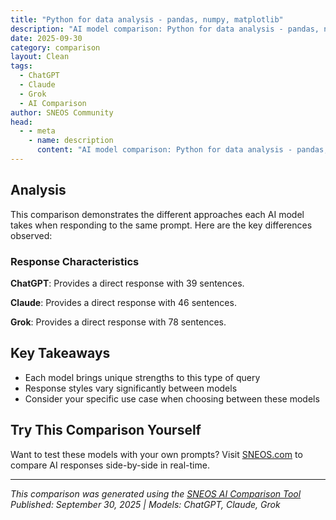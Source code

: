 ```yaml
---
title: "Python for data analysis - pandas, numpy, matplotlib"
description: "AI model comparison: Python for data analysis - pandas, numpy, matplotlib..."
date: 2025-09-30
category: comparison
layout: Clean
tags:
  - ChatGPT
  - Claude
  - Grok
  - AI Comparison
author: SNEOS Community
head:
  - - meta
    - name: description
      content: "AI model comparison: Python for data analysis - pandas, numpy, matplotlib..."
---
```


<ChatComparison
  title="Python for data analysis - pandas, numpy, matplotlib"
  prompt="Python for data analysis - pandas, numpy, matplotlib"
  :responses='{"ChatGPT": "Certainly! Here\u0027s a brief overview and example usage of **pandas**, **numpy**, and **matplotlib** in Python for data analysis:\n\n---\n\n### 1. NumPy\n- **Purpose:** Fundamental package for numerical computing in Python.\n- **Use:** Provides support for arrays, mathematical functions, linear algebra, random number generation, etc.\n\n**Example:**\n\n\u0060\u0060\u0060python\nimport numpy as np\n\n# Create a numpy array\narr = np.array([1, 2, 3, 4, 5])\n\n# Basic operations\nmean = np.mean(arr)\nstd_dev = np.std(arr)\n\nprint(\u0022Mean:\u0022, mean)\nprint(\u0022Standard Deviation:\u0022, std_dev)\n\u0060\u0060\u0060\n\n---\n\n### 2. pandas\n- **Purpose:** Library providing data structures and data analysis tools.\n- **Use:** Handling and manipulating tabular data (similar to spreadsheets or SQL tables).\n\n**Example:**\n\n\u0060\u0060\u0060python\nimport pandas as pd\n\n# Create a DataFrame\ndata = {\n \u0027Name\u0027: [\u0027Alice\u0027, \u0027Bob\u0027, \u0027Charlie\u0027, \u0027David\u0027],\n \u0027Age\u0027: [25, 30, 35, 40],\n \u0027Salary\u0027: [70000, 80000, 120000, 95000]\n}\ndf = pd.DataFrame(data)\n\n# Basic data exploration\nprint(df.head())\nprint(df.describe())\n\n# Filter data\nhigh_salary = df[df[\u0027Salary\u0027] \u003E 90000]\nprint(high_salary)\n\u0060\u0060\u0060\n\n---\n\n### 3. Matplotlib\n- **Purpose:** Plotting library for creating static, animated, and interactive visualizations.\n- **Use:** Visualizing data distributions, trends, comparisons, etc.\n\n**Example:**\n\n\u0060\u0060\u0060python\nimport matplotlib.pyplot as plt\n\n# Sample data\nx = [1, 2, 3, 4, 5]\ny = [10, 15, 7, 12, 9]\n\n# Line plot\nplt.plot(x, y, label=\u0027Sample Data\u0027)\n\n# Add labels and title\nplt.xlabel(\u0027X axis\u0027)\nplt.ylabel(\u0027Y axis\u0027)\nplt.title(\u0027Simple Line Plot\u0027)\nplt.legend()\n\n# Show plot\nplt.show()\n\u0060\u0060\u0060\n\n---\n\n### Combined Example: Using all three together\n\n\u0060\u0060\u0060python\nimport numpy as np\nimport pandas as pd\nimport matplotlib.pyplot as plt\n\n# Generate random data using numpy\nnp.random.seed(0)\nages = np.random.randint(20, 60, size=100)\nsalaries = np.random.normal(50000, 15000, size=100)\n\n# Create a DataFrame\ndf = pd.DataFrame({\u0027Age\u0027: ages, \u0027Salary\u0027: salaries})\n\n# Analyze data\nprint(df.describe())\n\n# Scatter plot to visualize relationship between Age and Salary\nplt.scatter(df[\u0027Age\u0027], df[\u0027Salary\u0027], alpha=0.6)\nplt.title(\u0027Age vs Salary\u0027)\nplt.xlabel(\u0027Age\u0027)\nplt.ylabel(\u0027Salary\u0027)\nplt.show()\n\u0060\u0060\u0060\n\n---\n\nIf you want, I can provide more detailed examples, tutorials, or explain any specific functions!", "Claude": "# Python for Data Analysis: pandas, numpy, matplotlib\n\nI\u0027ll walk you through the essential libraries for data analysis in Python with practical examples.\n\n## 1. NumPy - Numerical Computing Foundation\n\nNumPy provides the foundation for numerical computing in Python.\n\n\u0060\u0060\u0060python\nimport numpy as np\n\n# Creating arrays\narr1 = np.array([1, 2, 3, 4, 5])\narr2 = np.array([[1, 2, 3], [4, 5, 6]])\n\n# Array operations\nprint(f\u0022Array shape: {arr2.shape}\u0022)\nprint(f\u0022Array dtype: {arr1.dtype}\u0022)\n\n# Mathematical operations\nnumbers = np.array([1, 2, 3, 4, 5])\nprint(f\u0022Mean: {np.mean(numbers)}\u0022)\nprint(f\u0022Standard deviation: {np.std(numbers)}\u0022)\nprint(f\u0022Sum: {np.sum(numbers)}\u0022)\n\n# Broadcasting\nmatrix = np.array([[1, 2, 3], [4, 5, 6], [7, 8, 9]])\nresult = matrix \u002B 10 # Adds 10 to each element\nprint(\u0022Matrix \u002B 10:\u0022)\nprint(result)\n\n# Random number generation\nrandom_data = np.random.normal(0, 1, 1000) # Normal distribution\nprint(f\u0022Random data mean: {np.mean(random_data):.2f}\u0022)\n\u0060\u0060\u0060\n\n## 2. Pandas - Data Manipulation and Analysis\n\nPandas is built on NumPy and provides high-level data structures.\n\n\u0060\u0060\u0060python\nimport pandas as pd\nimport numpy as np\n\n# Creating DataFrames\ndata = {\n \u0027Name\u0027: [\u0027Alice\u0027, \u0027Bob\u0027, \u0027Charlie\u0027, \u0027Diana\u0027, \u0027Eve\u0027],\n \u0027Age\u0027: [25, 30, 35, 28, 32],\n \u0027City\u0027: [\u0027New York\u0027, \u0027London\u0027, \u0027Tokyo\u0027, \u0027Paris\u0027, \u0027Sydney\u0027],\n \u0027Salary\u0027: [50000, 60000, 70000, 55000, 65000]\n}\n\ndf = pd.DataFrame(data)\nprint(\u0022Original DataFrame:\u0022)\nprint(df)\nprint(f\u0022\\nDataFrame info:\u0022)\nprint(df.info())\n\n# Basic operations\nprint(f\u0022\\nFirst 3 rows:\u0022)\nprint(df.head(3))\n\nprint(f\u0022\\nBasic statistics:\u0022)\nprint(df.describe())\n\n# Filtering data\nhigh_earners = df[df[\u0027Salary\u0027] \u003E 55000]\nprint(f\u0022\\nHigh earners:\u0022)\nprint(high_earners)\n\n# Grouping and aggregation\ncity_stats = df.groupby(\u0027City\u0027)[\u0027Salary\u0027].agg([\u0027mean\u0027, \u0027count\u0027])\nprint(f\u0022\\nSalary stats by city:\u0022)\nprint(city_stats)\n\n# Adding new columns\ndf[\u0027Salary_Category\u0027] = df[\u0027Salary\u0027].apply(\n lambda x: \u0027High\u0027 if x \u003E 60000 else \u0027Medium\u0027 if x \u003E 50000 else \u0027Low\u0027\n)\nprint(f\u0022\\nDataFrame with salary category:\u0022)\nprint(df)\n\u0060\u0060\u0060\n\n## 3. Reading and Writing Data\n\n\u0060\u0060\u0060python\n# Create sample data and save to CSV\nsample_data = pd.DataFrame({\n \u0027Date\u0027: pd.date_range(\u00272024-01-01\u0027, periods=100),\n \u0027Sales\u0027: np.random.randint(100, 1000, 100),\n \u0027Product\u0027: np.random.choice([\u0027A\u0027, \u0027B\u0027, \u0027C\u0027], 100),\n \u0027Region\u0027: np.random.choice([\u0027North\u0027, \u0027South\u0027, \u0027East\u0027, \u0027West\u0027], 100)\n})\n\n# Save to CSV\nsample_data.to_csv(\u0027sales_data.csv\u0027, index=False)\n\n# Read from CSV\ndf_sales = pd.read_csv(\u0027sales_data.csv\u0027)\ndf_sales[\u0027Date\u0027] = pd.to_datetime(df_sales[\u0027Date\u0027]) # Convert to datetime\n\nprint(\u0022Sales data sample:\u0022)\nprint(df_sales.head())\n\n# Data analysis\nmonthly_sales = df_sales.groupby(df_sales[\u0027Date\u0027].dt.month)[\u0027Sales\u0027].sum()\nproduct_performance = df_sales.groupby(\u0027Product\u0027)[\u0027Sales\u0027].agg([\u0027sum\u0027, \u0027mean\u0027, \u0027count\u0027])\n\nprint(f\u0022\\nMonthly sales:\u0022)", "Grok": "Python is one of the most popular programming languages for data analysis due to its powerful libraries like **Pandas**, **NumPy**, and **Matplotlib**. Below, I\u2019ll provide an overview of each library, along with explanations and examples to help you get started with data analysis in Python.\n\n---\n\n### 1. **NumPy** (Numerical Python)\n**NumPy** is the foundational library for numerical computations in Python. It provides support for arrays, matrices, and high-performance mathematical functions.\n\n#### Key Features:\n- Efficient multi-dimensional arrays (\u0060ndarray\u0060).\n- Broadcasting for element-wise operations.\n- Mathematical functions (e.g., trigonometry, statistics, linear algebra).\n- Random number generation.\n\n#### Installation:\nIf not already installed, you can install NumPy via pip:\n\u0060\u0060\u0060bash\npip install numpy\n\u0060\u0060\u0060\n\n#### Example: Basic Operations with NumPy\n\u0060\u0060\u0060python\nimport numpy as np\n\n# Create a 1D array\narr = np.array([1, 2, 3, 4, 5])\nprint(\u0022Array:\u0022, arr)\n\n# Perform element-wise operations\narr_squared = arr ** 2\nprint(\u0022Squared Array:\u0022, arr_squared)\n\n# Create a 2D array (matrix)\nmatrix = np.array([[1, 2], [3, 4]])\nprint(\u0022Matrix:\\n\u0022, matrix)\n\n# Matrix multiplication\nresult = np.dot(matrix, matrix)\nprint(\u0022Matrix Multiplication:\\n\u0022, result)\n\n# Statistical operations\nmean_val = np.mean(arr)\nprint(\u0022Mean of Array:\u0022, mean_val)\n\u0060\u0060\u0060\n\n#### Output:\n\u0060\u0060\u0060\nArray: [1 2 3 4 5]\nSquared Array: [ 1 4 9 16 25]\nMatrix:\n [[1 2]\n [3 4]]\nMatrix Multiplication:\n [[ 7 10]\n [15 22]]\nMean of Array: 3.0\n\u0060\u0060\u0060\n\n---\n\n### 2. **Pandas** (Python Data Analysis Library)\n**Pandas** is built on top of NumPy and is used for data manipulation and analysis. It provides data structures like \u0060Series\u0060 (1D) and \u0060DataFrame\u0060 (2D) to handle tabular data efficiently.\n\n#### Key Features:\n- DataFrame for handling structured data (like spreadsheets or SQL tables).\n- Tools for reading/writing data (CSV, Excel, JSON, SQL, etc.).\n- Data cleaning, filtering, merging, and grouping.\n- Handling missing data.\n\n#### Installation:\nInstall Pandas via pip:\n\u0060\u0060\u0060bash\npip install pandas\n\u0060\u0060\u0060\n\n#### Example: Working with a DataFrame\n\u0060\u0060\u0060python\nimport pandas as pd\n\n# Create a dictionary to form a DataFrame\ndata = {\n \u0027Name\u0027: [\u0027Alice\u0027, \u0027Bob\u0027, \u0027Charlie\u0027],\n \u0027Age\u0027: [25, 30, 35],\n \u0027Salary\u0027: [50000, 60000, 75000]\n}\n\n# Convert to DataFrame\ndf = pd.DataFrame(data)\nprint(\u0022DataFrame:\\n\u0022, df)\n\n# Basic operations\nprint(\u0022\\nAverage Salary:\u0022, df[\u0027Salary\u0027].mean())\n\n# Filter data\nfiltered_df = df[df[\u0027Age\u0027] \u003E 25]\nprint(\u0022\\nFiltered DataFrame (Age \u003E 25):\\n\u0022, filtered_df)\n\n# Add a new column\ndf[\u0027Bonus\u0027] = df[\u0027Salary\u0027] * 0.1\nprint(\u0022\\nDataFrame with Bonus Column:\\n\u0022, df)\n\u0060\u0060\u0060\n\n#### Output:\n\u0060\u0060\u0060\nDataFrame:\n Name Age Salary\n0 Alice 25 50000\n1 Bob 30 60000\n2 Charlie 35 75000\n\nAverage Salary: 61666.666666666664\n\nFiltered DataFrame (Age \u003E 25):\n Name Age Salary\n1 Bob 30 60000\n2 Charlie 35 75000\n\nDataFrame with Bonus Column:\n Name Age Salary Bonus\n0 Alice 25 50000 5000.0\n1 Bob 30 60000 6000.0\n2 Charlie 35 75000 7500.0\n\u0060\u0060\u0060\n\n---\n\n### 3. **Matplotlib** (Matplotlib.pyplot)\n**Matplotlib** is a plotting library for creating visualizations in Python. The \u0060pyplot\u0060 module provides a simple interface for generating plots like line charts, bar charts, histograms, etc.\n\n#### Key Features:\n- Customizable 2D and 3D plots.\n- Integration with Pandas and NumPy for data visualization.\n- Wide variety of plot types (scatter, bar, pie, etc.).\n\n#### Installation:\nInstall Matplotlib via pip:\n\u0060\u0060\u0060bash\npip install matplotlib\n\u0060\u0060\u0060\n\n#### Example: Plotting Data\n\u0060\u0060\u0060python\nimport matplotlib.pyplot as plt\nimport numpy as np\n\n# Sample data\nx = np.array([1, 2, 3, 4, 5])\ny = np.array([2, 4, 6, 8, 10])\n\n# Create a line plot\nplt.plot(x, y, label=\u0027Linear Trend\u0027, color=\u0027blue\u0027, marker=\u0027o\u0027)\nplt.title(\u0027Simple Line Plot\u0027)\nplt.xlabel(\u0027X-axis\u0027)\nplt.ylabel(\u0027Y-axis\u0027)\nplt.legend()\nplt.grid(True)\nplt.show()\n\n# Create a bar plot using Pandas DataFrame\nimport pandas as pd\ndata = {\u0027Name\u0027: [\u0027Alice\u0027, \u0027Bob\u0027, \u0027Charlie\u0027], \u0027Salary\u0027: [50000, 60000, 75000]}\ndf = pd.DataFrame(data)\n\nplt.bar(df[\u0027Name\u0027], df[\u0027Salary\u0027], color=\u0027green\u0027)\nplt.title(\u0027Salary Bar Chart\u0027)\nplt.xlabel(\u0027Name\u0027)\nplt.ylabel(\u0027Salary\u0027)\nplt.show()\n\u0060\u0060\u0060\n\n#### Output:\n- The first code snippet generates a line plot with a linear trend.\n- The second snippet creates a bar chart showing salaries for different individuals.\n\n---\n\n### Combining Pandas, NumPy, and Matplotlib for Data Analysis\nHere\u2019s an end-to-end example where we analyze a small dataset and visualize the results.\n\n#### Example: Sales Data Analysis\n\u0060\u0060\u0060python\nimport pandas as pd\nimport numpy as np\nimport matplotlib.pyplot as plt\n\n# Create a sample dataset\ndata = {\n \u0027Month\u0027: [\u0027Jan\u0027, \u0027Feb\u0027, \u0027Mar\u0027, \u0027Apr\u0027, \u0027May\u0027],\n \u0027Sales\u0027: [200, 250, 300, 280, 320],\n \u0027Expenses\u0027: [180, 200, 220, 210, 240]\n}\ndf = pd.DataFrame(data)\n\n# Calculate Profit\ndf[\u0027Profit\u0027] = df[\u0027Sales\u0027] - df[\u0027Expenses\u0027]\nprint(\u0022DataFrame:\\n\u0022, df)\n\n# Summary statistics using NumPy\nmean_sales = np.mean(df[\u0027Sales\u0027])\nprint(\u0022\\nAverage Sales:\u0022, mean_sales)\n\n# Plot Sales and Expenses over Months\nplt.figure(figsize=(10, 5))\nplt.plot(df[\u0027Month\u0027], df[\u0027Sales\u0027], label=\u0027Sales\u0027, color=\u0027blue\u0027, marker=\u0027o\u0027)\nplt.plot(df[\u0027Month\u0027], df[\u0027Expenses\u0027], label=\u0027Expenses\u0027, color=\u0027red\u0027, marker=\u0027s\u0027)\nplt.title(\u0027Sales vs Expenses Over Months\u0027)\nplt.xlabel(\u0027Month\u0027)\nplt.ylabel(\u0027Amount\u0027)\nplt.legend()\nplt.grid(True)\nplt.show()\n\u0060\u0060\u0060\n\n#### Output:\n\u0060\u0060\u0060\nDataFrame:\n Month Sales Expenses Profit\n0 Jan 200 180 20\n1 Feb 250 200 50\n2 Mar 300 220 80\n3 Apr 280 210 70\n4 May 320 240 80\n\nAverage Sales: 270.0\n\u0060\u0060\u0060\n- A line plot will be displayed showing Sales and Expenses trends over the months.\n\n---\n\n### Key Takeaways\n- **NumPy**: Use for numerical computations and array operations.\n- **Pandas**: Use for data manipulation and working with tabular data (DataFrames).\n- **Matplotlib**: Use for creating visualizations to explore and communicate insights.\n\nThese libraries are often used together in data analysis workflows. Start with small datasets to practice, and gradually explore more advanced features like grouping in Pandas, matrix operations in NumPy, and advanced plotting in Matplotlib.\n\nLet me know if you\u0027d like deeper explanations or examples on any specific topic!"}' 
  published-date="22:46"
/>

## Analysis

This comparison demonstrates the different approaches each AI model takes when responding to the same prompt. Here are the key differences observed:

### Response Characteristics

**ChatGPT**: Provides a direct response with 39 sentences. 

**Claude**: Provides a direct response with 46 sentences. 

**Grok**: Provides a direct response with 78 sentences. 

## Key Takeaways

- Each model brings unique strengths to this type of query
- Response styles vary significantly between models
- Consider your specific use case when choosing between these models

## Try This Comparison Yourself

Want to test these models with your own prompts? Visit [SNEOS.com](https://sneos.com) to compare AI responses side-by-side in real-time.

---

*This comparison was generated using the [SNEOS AI Comparison Tool](https://sneos.com)*
*Published: September 30, 2025 | Models: ChatGPT, Claude, Grok*
